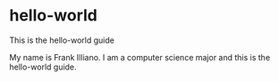 # hello-world
This is the hello-world guide 

My name is Frank Illiano. I am a computer science major and this is the hello-world guide. 
